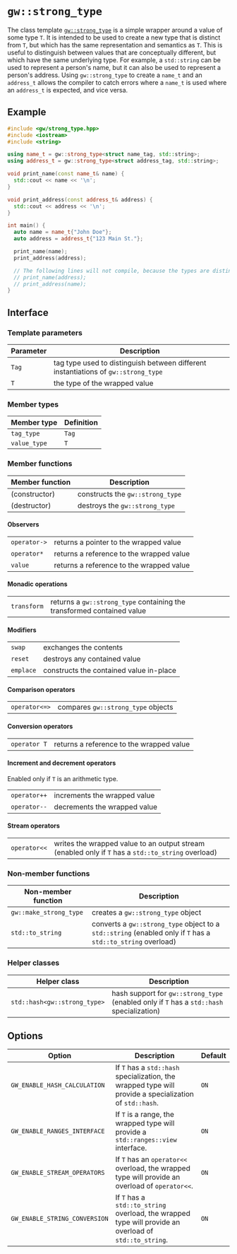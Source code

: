 # `gw::strong_type`

The class template [`gw::strong_type`](../include/gw/strong_type.hpp) is a simple wrapper around a value of some type `T`. It is intended to be used to create a new type that is distinct from `T`, but which has the same representation and semantics as `T`. This is useful to distinguish between values that are conceptually different, but which have the same underlying type. For example, a `std::string` can be used to represent a person's name, but it can also be used to represent a person's address. Using `gw::strong_type` to create a `name_t` and an `address_t` allows the compiler to catch errors where a `name_t` is used where an `address_t` is expected, and vice versa.

## Example

```cpp
#include <gw/strong_type.hpp>
#include <iostream>
#include <string>

using name_t = gw::strong_type<struct name_tag, std::string>;
using address_t = gw::strong_type<struct address_tag, std::string>;

void print_name(const name_t& name) {
  std::cout << name << '\n';
}

void print_address(const address_t& address) {
  std::cout << address << '\n';
}

int main() {
  auto name = name_t{"John Doe"};
  auto address = address_t{"123 Main St."};

  print_name(name);
  print_address(address);

  // The following lines will not compile, because the types are distinct.
  // print_name(address);
  // print_address(name);
}
```

## Interface

### Template parameters

| Parameter | Description |
| --------- | ----------- |
| `Tag` | tag type used to distinguish between different instantiations of `gw::strong_type` |
| `T` | the type of the wrapped value |

### Member types

| Member type | Definition |
| ----------- | ----------- |
| `tag_type` | `Tag` |
| `value_type` | `T` |

### Member functions

| Member function | Description |
| --------------- | ----------- |
| (constructor) | constructs the `gw::strong_type` |
| (destructor) | destroys the `gw::strong_type` |

#### Observers

|   |   |
|---|---|
| `operator->` | returns a pointer to the wrapped value |
| `operator*` | returns a reference to the wrapped value |
| `value` | returns a reference to the wrapped value |

#### Monadic operations

|   |   |
|---|---|
| `transform` | returns a `gw::strong_type` containing the transformed contained value |

#### Modifiers

|   |   |
|---|---|
| `swap` | exchanges the contents |
| `reset` | destroys any contained value |
| `emplace` | constructs the contained value in-place |

#### Comparison operators

|   |   |
|---|---|
| `operator<=>` | compares `gw::strong_type` objects |

#### Conversion operators

|   |   |
|---|---|
| `operator T` | returns a reference to the wrapped value |

#### Increment and decrement operators

Enabled only if `T` is an arithmetic type.

|   |   |
|---|---|
| `operator++` | increments the wrapped value |
| `operator--` | decrements the wrapped value |

#### Stream operators

|   |   |
|---|---|
| `operator<<` | writes the wrapped value to an output stream (enabled only if `T` has a `std::to_string` overload) |

### Non-member functions

| Non-member function | Description |
| --------------- | ----------- |
| `gw::make_strong_type` | creates a `gw::strong_type` object |
| `std::to_string` | converts a `gw::strong_type` object to a `std::string` (enabled only if `T` has a `std::to_string` overload) |

### Helper classes



| Helper class | Description |
| ------------ | ----------- |
| `std::hash<gw::strong_type>` | hash support for `gw::strong_type` (enabled only if `T` has a `std::hash` specialization) |

## Options

| Option | Description | Default |
| ------ | ----------- | ------- |
| `GW_ENABLE_HASH_CALCULATION` | If `T` has a `std::hash` specialization, the wrapped type will provide a specialization of `std::hash`. | `ON` |
| `GW_ENABLE_RANGES_INTERFACE` | If `T` is a range, the wrapped type will provide a `std::ranges::view` interface. | `ON` |
| `GW_ENABLE_STREAM_OPERATORS` | If `T` has an `operator<<` overload, the wrapped type will provide an overload of `operator<<`. | `ON` |
| `GW_ENABLE_STRING_CONVERSION` | If `T` has a `std::to_string` overload, the wrapped type will provide an overload of `std::to_string`. | `ON` |
